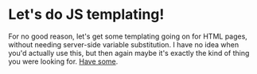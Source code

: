# Let's do JS templating!

For no good reason, let's get some templating going on for HTML pages, without needing server-side variable substitution. I have no idea when you'd actually use this, but then again maybe it's exactly the kind of thing you were looking for. <a href="pages/templating">Have some</a>.